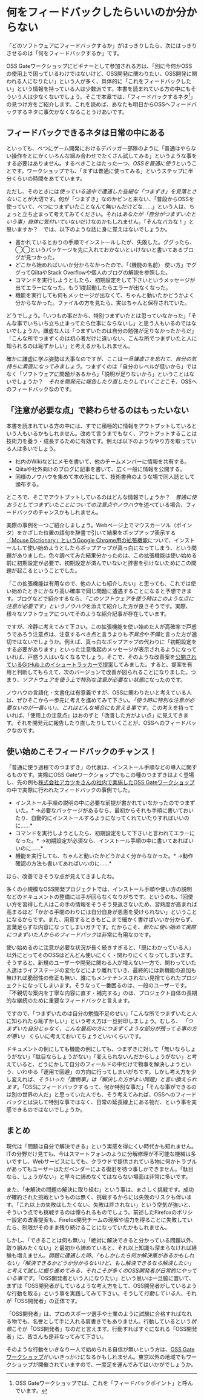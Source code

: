 # 何をフィードバックしたらいいのか分からない

「どのソフトウェアにフィードバックするか」がはっきりしたら、次にはっきりさせるのは「何をフィードバックするか」です。

OSS Gateワークショップにビギナーとして参加される方は、「別に今何かOSSの使用上で困っているわけではないけど、OSS開発に関わりたい、OSS開発に関われる人になりたい」という人が多く、具体的に「これをフィードバックしたい」という情報を持っている人は少数派です。本書を読まれている方の中にもそういう人は少なくないでしょう。そこで本章では、「フィードバックするネタ[^feedback-point]」の見つけ方をご紹介します。これを読めば、あなたも明日からOSSへフィードバックするネタに事欠かなくなることうけあいです。

[^feedback-point]: OSS Gateワークショップでは、これを「フィードバックポイント」と呼んでいます。


## フィードバックできるネタは日常の中にある

といっても、べつにゲーム開発におけるデバッガー部隊のように「普通はやらない操作をとにかくいろんな組み合わせでたくさん試してみる」というような事をする必要はありません。するべきことはたった一つ、*OSSを普通に使う*ということです。ワークショップでも、「まずは普通に使ってみる」というステップに半分くらいの時間をあてています。

ただし、そのときには*使っている途中で遭遇した些細な「つまずき」を見落とさない*ことが大切です。何が「つまずき」なのかピンと来ない、「普段からOSSを使っていて、べつにつまずいたことなんて無いんだけどな……」という人は、ちょっと立ち止まって考えてみてください。それは*あなたが「自分がつまずいたという事」自体に気付いていない*だけなのかもしれません。「そんなバカな！」と思いますか？　では、以下のような話に身に覚えはないでしょうか。

* 書かれているとおりの手順でインストールしたが、失敗した。ググったら、◯◯というパッケージを先に入れておかないといけないと書いてあるブログが見つかった。
* どこから始めればいいか分からなかったので、「（機能の名前） 使い方」でググってQiitaやStack Overflowや個人のブログの解説を参照した。
* コマンドを実行しようとしたら、初期設定をして下さいというメッセージが出てエラーになった。もう1度起動したらエラーが出なくなった。
* 機能を実行しても何もメッセージが出なくて、ちゃんと動いたかどうかよく分からなかった。ファイルの方を見たら、実はちゃんと保存されていた。

どうでしょう。「いつもの事だから、特別つまずいたとは思っていなかった」「そんな事でいちいち立ち止まってたら仕事にならないし」と思う人もいるのではないでしょうか。謙虚な人は「つまずいたのは自分の勉強が足りなかったからだ」「こんな所でつまずくのは初心者だけに違いない、こんな所でつまずいたと人に知られるのは恥ずかしい」と考えるかもしれません。

確かに謙虚に学ぶ姿勢は大事なのですが、ここは*一旦謙虚さを忘れて、自分の気持ちに素直になってみましょう*。つまずくのは「自分のレベルが低いから」ではなく「ソフトウェアに問題があるから」「説明が足りないから」ということはないでしょうか？　*それを開発元に報告したり直したりしていくこと*こそ、OSSへのフィードバックなのです。

## 「注意が必要な点」で終わらせるのはもったいない

本書を読まれている方の中には、すでに積極的に情報をアウトプットしているという人もいるかもしれません。改めて言うまでもなく、アウトプットすることは技術力を養う・成長するために有効です。例えば以下のようなやり方を取っている人は多いでしょう。

* 社内のWikiなどにメモを書いて、他のチームメンバーに情報を共有する。
* Qiitaや社外向けのブログに記事を書いて、広く一般に情報を公開する。
* 同様のノウハウを集めて本の形にして、技術書典のような場で同人誌として頒布する。

ところで、そこでアウトプットしているのはどんな情報でしょうか？　*普通に使おうとしてつまずいたことについての注意点やノウハウ*を述べている場合、フィードバックのチャンスかもしれません。

実際の事例を一つご紹介しましょう。Webページ上でマウスカーソル（ポインタ）をかざした位置の語句を辞書で引いて結果をポップアップ表示する[「Mouse Dictionary」というGoogle Chrome用の拡張機能](https://mouse-dictionary.netlify.com/en/)について、インストールして使い始めようとしたらポップアップが真っ白になってしまう、という問題がありました。色々調べてみた結果分かったのは、この拡張機能は使い始める前に初期設定が必要で、初期設定が済んでいないと辞書を引けないためにこの問題が起こるということでした。

「この拡張機能は有用なので、他の人にも紹介したい」と思っても、これでは使い始めたときにかなり高い確率で同じ問題に遭遇することになると予想できます。ブログなどで紹介するなら、*「このソフトウェアを使う時はこのような点に注意が必要です」というノウハウ*を添えて紹介した方が良さそうです。実際、様々なソフトウェアについてそのような紹介記事が存在しています。

ですが、冷静に考えてみて下さい。この拡張機能を使い始めた人が高確率で戸惑うであろう注意点は、注意するべき点と言うよりも*不具合*や*不備*と言った方が適切ではないでしょうか。例えば、真っ白なポップアップの代わりに「初期設定をする必要があります」といった注意喚起のメッセージが表示されるようになっていれば、戸惑う人はいなくなるでしょう。そこで、そのような改善案を[公開されているGitHub上のイシュートラッカーで提案](https://github.com/wtetsu/mouse-dictionary/issues/19)してみました。すると、提案を有用と判断してもらえて、次のバージョンで改善が図られることになりました。つまり、*ソフトウェアを使う上で特別な注意が必要ない状態*になったのです。

ノウハウの言語化・文書化は有意義ですが、OSSに関わりたいと考えている人は、ぜひそこから一歩先に考えを進めてみて下さい。*「使う時に特別な注意が必要ないのが一番いい」、これはどんな場合にも言える事です*。この考えを持っていれば、「使用上の注意点」はおのずと「改善した方がよい点」に見えてきます。それを開発元に報告したり直したりしていくことが、OSSへのフィードバックなのです。


## 使い始めこそフィードバックのチャンス！

「普通に使う過程でのつまずき」の代表は、インストール手順などの導入に関するものです。実際にOSS Gateワークショップでもこの種のつまずきはよく登場し、先の例も[株式会社アカツキさんの社内で実施したOSS Gateワークショップ](https://www.clear-code.com/blog/2019/5/29.html)の中で実際に行われたフィードバックの事例でした。





* インストール手順の説明の中に必要な前提が書かれていなかったのでつまずいた。*
  →必要なパッケージがあるなら、最初からそれも手順に書いておいたり、自動的にインストールするようになってくれていたりすればいいのに……*
* コマンドを実行しようとしたら、初期設定をして下さいと言われてエラーになった。*
  →初期設定が必須なら、インストール手順の中に書いてあればいいのに……*
* 機能を実行しても、ちゃんと動いたかどうかよく分からなかった。*
  →動作確認の方法も書いてあればいいのに……*

ほら、改善できそうな点が見えてきましたね。

多くの小規模なOSS開発プロジェクトでは、インストール手順や使い方の説明などのドキュメントの整備には手が回らなくなりがちです。というのも、1回使い方を習得した人はこの手の情報をそうそう見返さないため、習熟度が高まれば高まるほど「かかる手間のわりには自分自身が恩恵を受けられない」ということになるからです。また、用意するときもどこまで細かく書けばいいか分からず、言葉足らずな内容になってしまいガチです。だからこそ、*新たに使い始めて実際につまずいた人からのフィードバック*は非常に有用なのです。





使い始めるのに注意が必要な状況が長く続きすぎると、「既にわかっている人」以外にとってそのOSSはどんどん使いにくく・関わりにくくなってしまいます。そうすると、新規のユーザーや開発に関わる人が増えない一方で、関わっていた人達はライフステージの変化などにより離れていき、最終的には新機能の追加も無ければ脆弱性の修正も無い、誰にもメンテナンスされない見捨てられたプロジェクトになってしまいます。そうなって一番困るのは、一般のユーザーです。「不親切な案内を丁寧な内容に直す・補完する」のは、プロジェクト自体の長期的な継続のために重要なフィードバックと言えます。

ですので、「つまずいたのは自分の勉強不足のせい」「こんな所でつまずいたと人に知られたら恥ずかしい」という考え方は一旦封印しましょう。むしろ、 *「つまずいた自分じゃなく、こんな最初の方につまずくような部分が残ってる事の方が悪い」* くらいに考えておいてちょうどいいくらいです。





ドキュメントの例にしても機能の例にしても、つまずきに対して「無いならしょうがない」「駄目ならしょうがない」「変えられないんだからしょうがない」と考えていると、どうにかして自分のフィールドの中だけで物事を解決しようという、いわゆる「運用で回避」の方向に行ってしまいがちです。しかし考え方を少し変えれば、*そういった「面倒事」は「解決した方がよい問題」と言い換えられます*。「OSSにフィードバックするって、何か特別な事だ」「そんな事ができるのは別の世界の人だ」と思っていた人でも、そう考えてみれば、OSSへのフィードバックとは決して特別な事ではなく、日常の延長線上にある物だ、という事を実感できるのではないでしょうか。






## まとめ

現代は「問題は自分で解決できる」という実感を得にくい時代かも知れません。ITの分野だけ見ても、今はスマートフォンのように分解修理が不可能な機械は多いですし、Webサービスにしても、クラウドで提供されている物に何かトラブルがあってもユーザーはただベンダーによる復旧を待つ事しかできません。「駄目なら、しょうがない」と早々に諦めなくてはならない場面は非常に多いです。

また、「未解決の問題の解決に取り組む」という事は、まさしく挑戦です。成功が確約された挑戦というものは無く、挑戦するからには失敗のリスクも伴います。「これ以上の失敗はしたくない、失敗は許されない」という空気が強いと、そういう点でも挑戦するのは憚られるものでしょう。前述したFirefoxのポリシー設定の改善提案も、Firefox開発チームの理解や協力を得ることに失敗していたら、制限がそのまま残り続けることになっていたかもしれません。

しかし、「できることは何も無い」「絶対に解決できると分かっている問題以外、取り組みたくない」と最初から諦めていると、それ以上知識も深まらなければ経験も増えません。*問題に遭遇した時、「もしかしたら何か解決策があるかもしれない」「解決できるかどうか分からないけど、もし解決できるなら解決したい」と考えて試しに掘り進めてみる、それこそが多くのOSS開発者が日常的にやっている事です*。「OSS開発者という人になりたい」という思いは一旦脇に置いて、まずは「OSS開発者がしているような考え方をして、OSS開発者がしているような行動を取る」という事を実践してみて下さい。そうして*行動している*人、それが「OSS開発者」の正体です。

「OSS開発者」は、プロのスポーツ選手や士業のように試験に合格すればなれる物でも、名誉として手に入れる肩書きでもありません。行動しているという*状態*こそが「OSS開発者」なのだと言えます。行動すればすぐになれる「OSS開発者」に、皆さんも是非なってみて下さい。

そのような行動をいきなり一人で始められる自信が無いという方は、[OSS Gateワークショップ](https://oss-gate.github.io/)がいいきっかけになるかもしれません。東京以外の地域でもワークショップが開催されていますので、一度足を運んでみてはいかがでしょうか。


